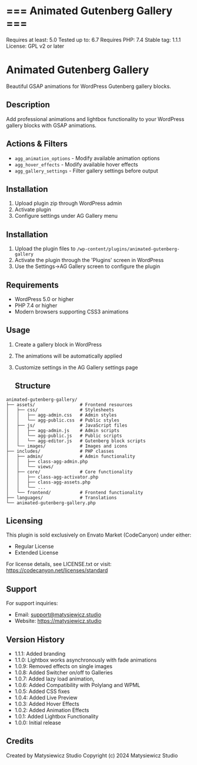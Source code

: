 # === Animated Gutenberg Gallery ===
Requires at least: 5.0
Tested up to: 6.7
Requires PHP: 7.4
Stable tag: 1.1.1
License: GPL v2 or later

# Animated Gutenberg Gallery

Beautiful GSAP animations for WordPress Gutenberg gallery blocks.

## Description
Add professional animations and lightbox functionality to your WordPress gallery blocks with GSAP animations.

## Actions & Filters
- `agg_animation_options` - Modify available animation options
- `agg_hover_effects` - Modify available hover effects
- `agg_gallery_settings` - Filter gallery settings before output

## Installation
1. Upload plugin zip through WordPress admin
2. Activate plugin
3. Configure settings under AG Gallery menu

## Installation
1. Upload the plugin files to `/wp-content/plugins/animated-gutenberg-gallery`
2. Activate the plugin through the 'Plugins' screen in WordPress
3. Use the Settings->AG Gallery screen to configure the plugin

## Requirements
- WordPress 5.0 or higher
- PHP 7.4 or higher
- Modern browsers supporting CSS3 animations

## Usage
1. Create a gallery block in WordPress
2. The animations will be automatically applied
3. Customize settings in the AG Gallery settings page

    ## Structure
```
animated-gutenberg-gallery/
├── assets/                 # Frontend resources
│   ├── css/                # Stylesheets
│   │   ├── agg-admin.css   # Admin styles
│   │   └── agg-public.css  # Public styles
│   ├── js/                 # JavaScript files
│   │   ├── agg-admin.js    # Admin scripts
│   │   └── agg-public.js   # Public scripts
│   │   └── agg-editor.js   # Gutenberg block scripts
│   └── images/             # Images and icons
├── includes/               # PHP classes
│   ├── admin/              # Admin functionality
│   │   ├── class-agg-admin.php
│   │   └── views/
│   ├── core/               # Core functionality
│   │   ├── class-agg-activator.php
│   │   ├── class-agg-assets.php
│   │   └── ...
│   └── frontend/           # Frontend functionality
├── languages/              # Translations
└── animated-gutenberg-gallery.php
```

## Licensing
This plugin is sold exclusively on Envato Market (CodeCanyon) under either:
- Regular License
- Extended License

For license details, see LICENSE.txt or visit:
https://codecanyon.net/licenses/standard

## Support
For support inquiries:
- Email: support@matysiewicz.studio
- Website: https://matysiewicz.studio

## Version History
- 1.1.1: Added branding
- 1.1.0: Lightbox works asynchronously with fade animations
- 1.0.9: Removed effects on single images
- 1.0.8: Added Switcher on/off to Galleries
- 1.0.7: Added lazy load animation, 
- 1.0.6: Added Compatibility with Polylang and WPML
- 1.0.5: Added CSS fixes
- 1.0.4: Added Live Preview
- 1.0.3: Added Hover Effects
- 1.0.2: Added Animation Effects
- 1.0.1: Added Lightbox Functionality
- 1.0.0: Initial release

## Credits
Created by Matysiewicz Studio
Copyright (c) 2024 Matysiewicz Studio